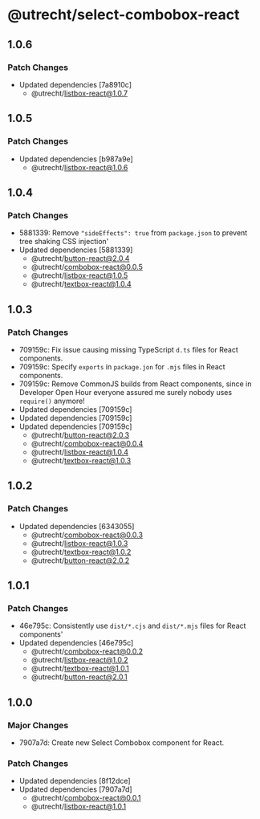 # @utrecht/select-combobox-react

## 1.0.6

### Patch Changes

- Updated dependencies [7a8910c]
  - @utrecht/listbox-react@1.0.7

## 1.0.5

### Patch Changes

- Updated dependencies [b987a9e]
  - @utrecht/listbox-react@1.0.6

## 1.0.4

### Patch Changes

- 5881339: Remove `"sideEffects": true` from `package.json` to prevent tree shaking CSS injection'
- Updated dependencies [5881339]
  - @utrecht/button-react@2.0.4
  - @utrecht/combobox-react@0.0.5
  - @utrecht/listbox-react@1.0.5
  - @utrecht/textbox-react@1.0.4

## 1.0.3

### Patch Changes

- 709159c: Fix issue causing missing TypeScript `d.ts` files for React components.
- 709159c: Specify `exports` in `package.jon` for `.mjs` files in React components.
- 709159c: Remove CommonJS builds from React components, since in Developer Open Hour everyone assured me surely nobody uses `require()` anymore!
- Updated dependencies [709159c]
- Updated dependencies [709159c]
- Updated dependencies [709159c]
  - @utrecht/button-react@2.0.3
  - @utrecht/combobox-react@0.0.4
  - @utrecht/listbox-react@1.0.4
  - @utrecht/textbox-react@1.0.3

## 1.0.2

### Patch Changes

- Updated dependencies [6343055]
  - @utrecht/combobox-react@0.0.3
  - @utrecht/listbox-react@1.0.3
  - @utrecht/textbox-react@1.0.2
  - @utrecht/button-react@2.0.2

## 1.0.1

### Patch Changes

- 46e795c: Consistently use `dist/*.cjs` and `dist/*.mjs` files for React components'
- Updated dependencies [46e795c]
  - @utrecht/combobox-react@0.0.2
  - @utrecht/listbox-react@1.0.2
  - @utrecht/textbox-react@1.0.1
  - @utrecht/button-react@2.0.1

## 1.0.0

### Major Changes

- 7907a7d: Create new Select Combobox component for React.

### Patch Changes

- Updated dependencies [8f12dce]
- Updated dependencies [7907a7d]
  - @utrecht/combobox-react@0.0.1
  - @utrecht/listbox-react@1.0.1
